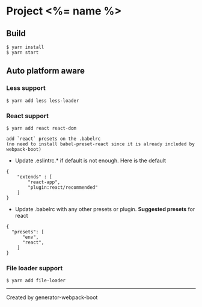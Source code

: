 # Project <%= name %> 

## Build
```
$ yarn install
$ yarn start
```

## Auto platform aware

### Less support
```
$ yarn add less less-loader 
```

### React support
```
$ yarn add react react-dom

add `react` presets on the .babelrc 
(no need to install babel-preset-react since it is already included by webpack-boot)

```

* Update .eslintrc.* if default is not enough. Here is the default
``` 
{
    "extends" : [
        "react-app",
        "plugin:react/recommended"
    ]
}
```

* Update .babelrc with any other presets or plugin. __Suggested presets__ for react

```
{
  "presets": [
      "env",
      "react",
    ]
}
```


### File loader support

```
$ yarn add file-loader
```


---

Created by generator-webpack-boot
